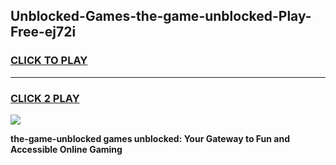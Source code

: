 
## Unblocked-Games-the-game-unblocked-Play-Free-ej72i
<h3>
<a href="https://premium76.site?title=the-game-unblocked&ref=10A">CLICK TO PLAY</a></h3>
<hr>

<h3>
<a href="https://premium76.site?title=the-game-unblocked&ref=10A">CLICK 2 PLAY</a>
  
</h3>

<a href="https://premium76.site?title=the-game-unblocked&ref=10A"><img src="https://clearcache.store/games.png"></a>


**the-game-unblocked games unblocked: Your Gateway to Fun and Accessible Online Gaming**
